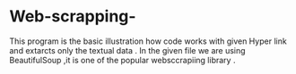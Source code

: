 # Web-scrapping-

This program is the basic illustration how code works with given Hyper link and extarcts only the textual data .
In the given file we are using BeautifulSoup ,it is one of the popular websccrapiing library . 
